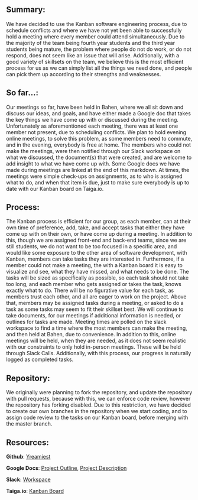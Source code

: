 ## Summary:
We have decided to use the Kanban software engineering process, due to schedule conflicts and where we have not yet been able to successfully hold a meeting where every member could attend simultaneously. Due to the majority of the team being fourth year students and the third year students being mature, the problem where people do not do work, or do not respond, does not seem like an issue that will arise. Additionally, with a good variety of skillsets on the team, we believe this is the most efficient process for us as we can simply list all the things we need done, and people can pick them up according to their strengths and weaknesses.

## So far...:
Our meetings so far, have been held in Bahen, where we all sit down and discuss our ideas, and goals, and have either made a Google doc that takes the key things we have come up with or discussed during the meeting. Unfortunately as aforementioned each meeting, there was at least one member not present, due to scheduling conflicts. We plan to hold evening online meetings, to solve this problem, as some members need to commute, and in the evening, everybody is free at home. The members who could not make the meetings, were then notified through our Slack workspace on what we discussed, the document(s) that were created, and are welcome to add insight to what we have come up with. Some Google docs we have made during meetings are linked at the end of this markdown. At times, the meetings were simple check-ups on assignments, as to who is assigned what to do, and when that item is due, just to make sure everybody is up to date with our Kanban board on Taiga.io.

## Process:
The Kanban process is efficient for our group, as each member, can at their own time of preference, add, take, and accept tasks that either they have come up with on their own, or have come up during a meeting. In addition to this, though we are assigned front-end and back-end teams, since we are still students, we do not want to be too focused in a specific area, and would like some exposure to the other area of software development, with Kanban, members can take tasks they are interested in. Furthermore, if a member could not make a meeting, the with a Kanban board it is easy to visualize and see, what they have missed, and what needs to be done. The tasks will be sized as specifically as possible, so each task should not take too long, and each member who gets assigned or takes the task, knows exactly what to do. There will be no figurative value for each task, as members trust each other, and all are eager to work on the project. Above that, members may be assigned tasks during a meeting, or asked to do a task as some tasks may seem to fit their skillset best. We will continue to take documents, for our meetings if additional information is needed, or outlines for tasks are made. Meeting times are polled on the slack workspace to find a time where the most members can make the meeting, and then held at Bahen, due to convenience. In addition to this, online meetings will be held, when they are needed, as it does not seem realistic with our constraints to only hold in-person meetings. These will be held through Slack Calls. Additionally, with this process, our progress is naturally logged as completed tasks.

## Repository:
We originally were planning to fork the repository, and update the repository with pull requests, because with this, we can enforce code review, however the repository has forking disabled. Due to this restriction, we have decided to create our own branches in the repository when we start coding, and to assign code review to the tasks on our Kanban board, before merging with the master branch.

## Resources:

__Github__:
[Yreamiest](https://github.com/csc302-winter-2018/proj-Yreamiest)

__Google Docs__:
[Project Outline](https://docs.google.com/document/d/16u7_o-7rxEUnZ6T8p2n8twuFfpY-YzFTKmIxhn9UAjw/), 
[Project Description](https://docs.google.com/document/d/1Jw-KPys9iVTEl5lxs6hGzPLhntMtl48Yr0JoAEfVToQ/)

__Slack__:
[Workspace](https://csc302-ws.slack.com/)

__Taiga.io__:
[Kanban Board](https://tree.taiga.io/project/shreykumar-csc302-haier-job-finding-app/kanban)
